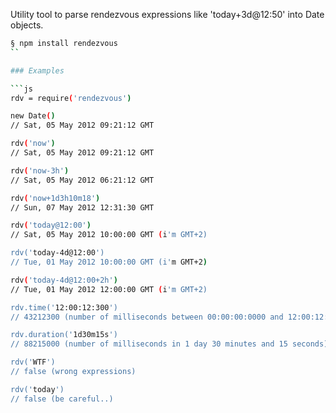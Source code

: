 Utility tool to parse rendezvous expressions like 'today+3d@12:50' into Date objects.

```bash
§ npm install rendezvous
``

### Examples

```js
rdv = require('rendezvous')

new Date()
// Sat, 05 May 2012 09:21:12 GMT

rdv('now')
// Sat, 05 May 2012 09:21:12 GMT

rdv('now-3h')
// Sat, 05 May 2012 06:21:12 GMT

rdv('now+1d3h10m18')
// Sun, 07 May 2012 12:31:30 GMT

rdv('today@12:00')
// Sat, 05 May 2012 10:00:00 GMT (i'm GMT+2)

rdv('today-4d@12:00')
// Tue, 01 May 2012 10:00:00 GMT (i'm GMT+2)

rdv('today-4d@12:00+2h')
// Tue, 01 May 2012 12:00:00 GMT (i'm GMT+2)

rdv.time('12:00:12:300')
// 43212300 (number of milliseconds between 00:00:00:0000 and 12:00:12:300)

rdv.duration('1d30m15s')
// 88215000 (number of milliseconds in 1 day 30 minutes and 15 seconds)

rdv('WTF')
// false (wrong expressions)

rdv('today')
// false (be careful..)
```

